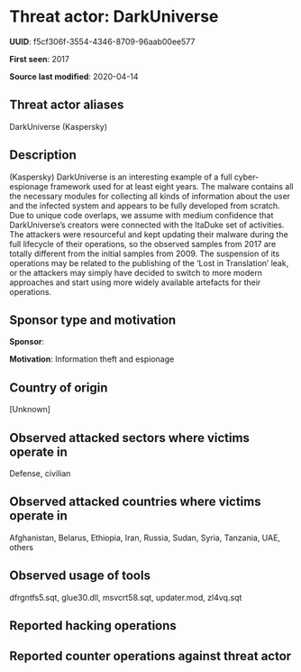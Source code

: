 # Threat actor: DarkUniverse

**UUID**: f5cf306f-3554-4346-8709-96aab00ee577

**First seen**: 2017

**Source last modified**: 2020-04-14

## Threat actor aliases

DarkUniverse (Kaspersky)

## Description

(Kaspersky) DarkUniverse is an interesting example of a full cyber-espionage framework used for at least eight years. The malware contains all the necessary modules for collecting all kinds of information about the user and the infected system and appears to be fully developed from scratch. Due to unique code overlaps, we assume with medium confidence that DarkUniverse’s creators were connected with the ItaDuke set of activities. The attackers were resourceful and kept updating their malware during the full lifecycle of their operations, so the observed samples from 2017 are totally different from the initial samples from 2009. The suspension of its operations may be related to the publishing of the ‘Lost in Translation’ leak, or the attackers may simply have decided to switch to more modern approaches and start using more widely available artefacts for their operations.

## Sponsor type and motivation

**Sponsor**: 

**Motivation**: Information theft and espionage


## Country of origin

[Unknown]

## Observed attacked sectors where victims operate in

Defense, civilian

## Observed attacked countries where victims operate in

Afghanistan, Belarus, Ethiopia, Iran, Russia, Sudan, Syria, Tanzania, UAE, others

## Observed usage of tools

dfrgntfs5.sqt, glue30.dll, msvcrt58.sqt, updater.mod, zl4vq.sqt

## Reported hacking operations



## Reported counter operations against threat actor






